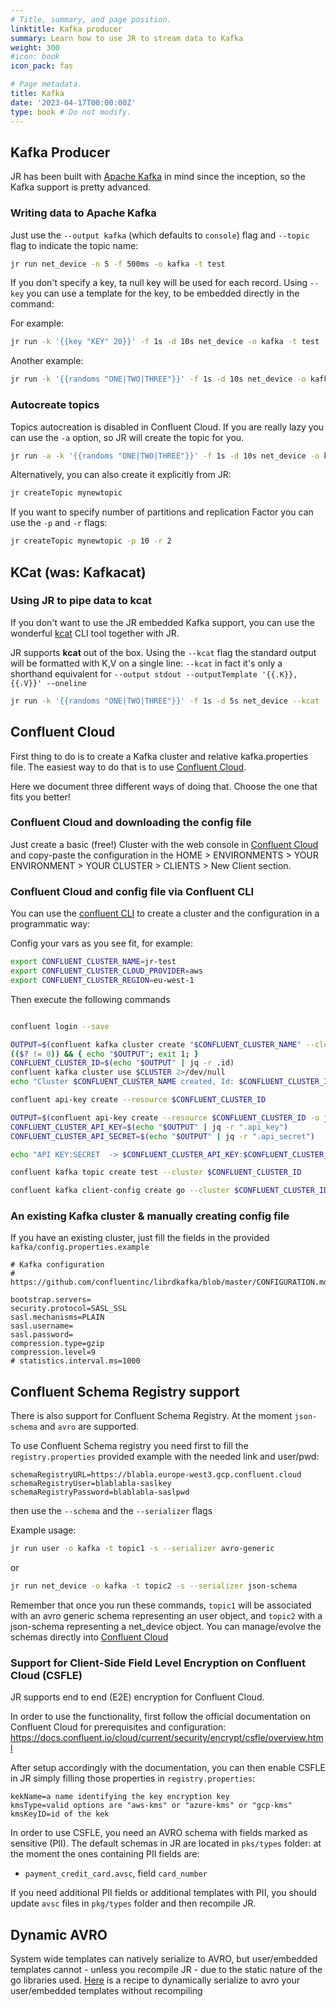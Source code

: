 ```yaml
---
# Title, summary, and page position.
linktitle: Kafka producer
summary: Learn how to use JR to stream data to Kafka
weight: 300
#icon: book
icon_pack: fas

# Page metadata.
title: Kafka
date: '2023-04-17T00:00:00Z'
type: book # Do not modify.
---
```


## Kafka Producer

JR has been built with [Apache Kafka](https://kafka.apache.org/) in mind since the inception, so the Kafka support is pretty advanced.

### Writing data to Apache Kafka

Just use the `--output kafka` (which defaults to `console`) flag and `--topic` flag to indicate the topic name:

```bash
jr run net_device -n 5 -f 500ms -o kafka -t test
```

If you don't specify a key, ta null key will be used for each record.
Using `--key` you can use a template for the key, to be embedded directly in the command:

For example:
```bash
jr run -k '{{key "KEY" 20}}' -f 1s -d 10s net_device -o kafka -t test
```
Another example:
```bash 
jr run -k '{{randoms "ONE|TWO|THREE"}}' -f 1s -d 10s net_device -o kafka -t test
```

### Autocreate topics

Topics autocreation is disabled in Confluent Cloud.
If you are really lazy you can use the `-a` option, so JR will create the topic for you.

```bash
jr run -a -k '{{randoms "ONE|TWO|THREE"}}' -f 1s -d 10s net_device -o kafka -t mynewtopic
```

Alternatively, you can also create it explicitly from JR:

```bash
jr createTopic mynewtopic
```
If you want to specify number of partitions and replication Factor you can use the `-p` and `-r` flags:

```bash
jr createTopic mynewtopic -p 10 -r 2
```

## KCat (was: Kafkacat)

### Using JR to pipe data to **kcat**

If you don't want to use the JR embedded Kafka support, you can use the wonderful [kcat](https://github.com/edenhill/kcat)
CLI tool together with JR.

JR supports **kcat** out of the box. Using the `--kcat` flag the standard output will be formatted with K,V on a single line:
`--kcat` in fact it's only a shorthand equivalent for `--output stdout --outputTemplate '{{.K}},{{.V}}' --oneline`

```bash
jr run -k '{{randoms "ONE|TWO|THREE"}}' -f 1s -d 5s net_device --kcat | kcat -F kafka/config.properties -K , -P -t test
```

## Confluent Cloud

First thing to do is to create a Kafka cluster and relative kafka.properties file. The easiest way to do that is to use [Confluent Cloud]("https://confluent.cloud/").

Here we document three different ways of doing that. Choose the one that fits you better!

### Confluent Cloud and downloading the config file

Just create a basic (free!) Cluster with the web console in [Confluent Cloud]("https://confluent.cloud/") and
copy-paste the configuration in the HOME > ENVIRONMENTS > YOUR ENVIRONMENT > YOUR CLUSTER > CLIENTS > New Client section.

### Confluent Cloud and config file via Confluent CLI

You can use the [confluent CLI]("https://docs.confluent.io/confluent-cli/current/overview.html") to create a cluster and
the configuration in a programmatic way:

Config your vars as you see fit, for example:
```bash
export CONFLUENT_CLUSTER_NAME=jr-test
export CONFLUENT_CLUSTER_CLOUD_PROVIDER=aws
export CONFLUENT_CLUSTER_REGION=eu-west-1 
```
Then execute the following commands

```bash

confluent login --save

OUTPUT=$(confluent kafka cluster create "$CONFLUENT_CLUSTER_NAME" --cloud $CONFLUENT_CLUSTER_CLOUD_PROVIDER --region $CONFLUENT_CLUSTER_REGION --output json 2>&1)
(($? != 0)) && { echo "$OUTPUT"; exit 1; }
CONFLUENT_CLUSTER_ID=$(echo "$OUTPUT" | jq -r .id)
confluent kafka cluster use $CLUSTER 2>/dev/null
echo "Cluster $CONFLUENT_CLUSTER_NAME created, Id: $CONFLUENT_CLUSTER_ID"

confluent api-key create --resource $CONFLUENT_CLUSTER_ID

OUTPUT=$(confluent api-key create --resource $CONFLUENT_CLUSTER_ID -o json)
CONFLUENT_CLUSTER_API_KEY=$(echo "$OUTPUT" | jq -r ".api_key")
CONFLUENT_CLUSTER_API_SECRET=$(echo "$OUTPUT" | jq -r ".api_secret")

echo "API KEY:SECRET  -> $CONFLUENT_CLUSTER_API_KEY:$CONFLUENT_CLUSTER_API_SECRET"

confluent kafka topic create test --cluster $CONFLUENT_CLUSTER_ID

confluent kafka client-config create go --cluster $CONFLUENT_CLUSTER_ID --api-key $CONFLUENT_CLUSTER_API_KEY --api-secret $CONFLUENT_CLUSTER_API_SECRET 1> kafka/config.properties 2>&1
```

### An existing Kafka cluster & manually creating config file

If you have an existing cluster, just fill the fields in the provided `kafka/config.properties.example`

```properties
# Kafka configuration
# https://github.com/confluentinc/librdkafka/blob/master/CONFIGURATION.md

bootstrap.servers=
security.protocol=SASL_SSL
sasl.mechanisms=PLAIN
sasl.username=
sasl.password=
compression.type=gzip
compression.level=9
# statistics.interval.ms=1000
```

## Confluent Schema Registry support

There is also support for Confluent Schema Registry.
At the moment `json-schema` and `avro` are supported.

To use Confluent Schema registry you need first to fill the `registry.properties` provided example with the needed link and user/pwd:

```properties
schemaRegistryURL=https://blabla.europe-west3.gcp.confluent.cloud
schemaRegistryUser=blablabla-saslkey
schemaRegistryPassword=blablabla-saslpwd
```
then use the `--schema` and the `--serializer` flags

Example usage:
```bash
jr run user -o kafka -t topic1 -s --serializer avro-generic
```
or
```bash
jr run net_device -o kafka -t topic2 -s --serializer json-schema
```
Remember that once you run these commands, `topic1` will be associated with an avro generic schema representing an user
object, and `topic2` with a json-schema representing a net_device object.
You can manage/evolve the schemas directly into [Confluent Cloud]("https://confluent.cloud/")

### Support for Client-Side Field Level Encryption on Confluent Cloud (CSFLE)

JR supports end to end (E2E) encryption for Confluent Cloud.

In order to use the functionality, first follow the official documentation on Confluent Cloud for prerequisites and configuration:
https://docs.confluent.io/cloud/current/security/encrypt/csfle/overview.html

After setup accordingly with the documentation, you can then enable CSFLE in JR simply filling those properties in `registry.properties`:

```properties
kekName=a name identifying the key encryption key 
kmsType=valid options are "aws-kms" or "azure-kms" or "gcp-kms"
kmsKeyID=id of the kek
```

In order to use CSFLE, you need an AVRO schema with fields marked as sensitive (PII).
The default schemas in JR are located in `pks/types` folder: at the moment the ones containing PII fields are:

- `payment_credit_card.avsc`, field `card_number`

If you need additional PII fields or additional templates with PII, you should update `avsc` files in `pkg/types` folder and then recompile JR.

## Dynamic AVRO

System wide templates can natively serialize to AVRO, but user/embedded templates cannot - unless you recompile JR - due to the static nature of the go libraries used.
[Here](../recipes/#dynamic-avro) is a recipe to dynamically serialize to avro your user/embedded templates without recompiling
